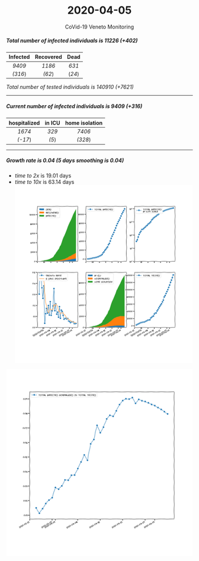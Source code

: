 <div align='center'>

# 2020-04-05
CoVid-19 Veneto Monitoring
</div>

##### Total number of infected individuals is 11226 (+402)
Infected | Recovered | Dead
:---: | :---: | :---:
*9409* | *1186* | *631*
*(316*) | *(62*) | (*24*)

*Total number of tested individuals is 140910 (+7621)*
***
##### Current number of infected individuals is 9409 (+316)
hospitalized | in ICU | home isolation
:---: | :---: | :---:
*1674* |*329* |*7406*
*(-17*) |*(5*) |*(328*)
***
##### Growth rate is 0.04 (5 days smoothing is 0.04)
- *time to 2x* is 19.01 days
- *time to 10x* is 63.14 days
![stats][stats]

![infected_normalized][infected_normalized]

[stats]: stats_Veneto.png
[infected_normalized]: infected_normalized_Veneto.png
